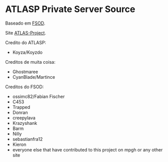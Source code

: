 
# ATLASP Private Server Source

Baseado em [FSOD](https://github.com/ossimc82/fabiano-swagger-of-doom).

Site [ATLAS-Project](https://psatlasproject.weebly.com).

Credito do ATLASP:
* Koyza/Koyzdo

Creditos de muita coisa:
* Ghostmaree
* CyanBlade/Martince

Creditos do FSOD:
* ossimc82/Fabian Fischer
* C453
* Trapped
* Donran
* creepylava
* Krazyshank
* Barm
* Nilly
* sebastianfra12
* Kieron
* everyone else that have contributed to this project on mpgh or any other site

